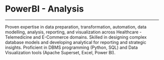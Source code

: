 # PowerBI - Analysis
-- -----------------------------------------------------------------------------
Proven expertise in data preparation, transformation, automation, data modelling, analysis, reporting, and visualization across Healthcare - Telemedicine and E-Commerce domains.
Skilled in designing complex database models and developing analytical for reporting and strategic insights. Proficient in DBMS programming (Python, SQL) and Data Visualization tools (Apache Superset, Excel, Power BI).
